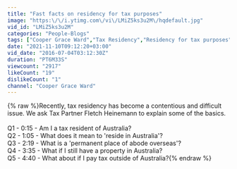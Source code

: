 ```yaml
---
title: "Fast facts on residency for tax purposes"
image: "https:\/\/i.ytimg.com\/vi\/LMiZ5ks3u2M\/hqdefault.jpg"
vid_id: "LMiZ5ks3u2M"
categories: "People-Blogs"
tags: ["Cooper Grace Ward","Tax Residency","Residency for tax purposes"]
date: "2021-11-10T09:12:20+03:00"
vid_date: "2016-07-04T03:12:30Z"
duration: "PT6M33S"
viewcount: "2917"
likeCount: "19"
dislikeCount: "1"
channel: "Cooper Grace Ward"
---
```

{% raw %}Recently, tax residency has become a contentious and difficult issue. We ask Tax Partner Fletch Heinemann to explain some of the basics.<br /><br />Q1 - 0:15 - Am I a tax resident of Australia?<br />Q2 - 1:05 - What does it mean to 'reside in Australia'?<br />Q3 - 2:19 - What is a 'permanent place of abode overseas'?<br />Q4 - 3:35 - What if I still have a property in Australia?<br />Q5 - 4:40 - What about if I pay tax outside of Australia?{% endraw %}
